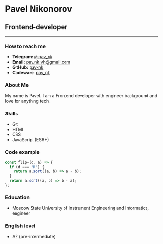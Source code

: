 # Pavel Nikonorov

## Frontend-developer

---

### How to reach me

- **Telegram:** [@pav_nk](https://t.me/pav_nk)
- **Email:** pav.nk.vh@gmail.com
- **GitHub:** [pav-nk](https://github.com/pav-nk)
- **Codewars:** [pav_nk](https://www.codewars.com/users/pav_nk)

### About Me

My name is Pavel. I am a Frontend developer with engineer background and love for anything tech.

### Skills

- Git
- HTML
- CSS
- JavaScript (ES6+)

### Code example

```JavaScript
const flip=(d, a) => {
  if (d === 'R') {
    return a.sort((a, b) => a - b);
  }
  return a.sort((a, b) => b - a);
};
```

### Education

- Moscow State University of Instrument Engineering and Informatics, engineer

### English level

- A2 (pre-intermediate)





